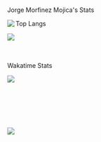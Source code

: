 </br>

Jorge Morfinez Mojica's Stats

<img align="left" src="https://github-readme-stats.vercel.app/api/?username=jorgeMorfinezM&show_icons=true&hide_border=true&&count_private=true&include_all_commits=true&theme=dracula" />

Top Langs

<img align="rigth" src="https://github-readme-stats.vercel.app/api/top-langs/?username=jorgeMorfinezM&layout=compact&theme=dracula" />

</br>
</br>
</br>

Wakatime Stats

<img align="center" src="https://github-readme-stats.vercel.app/api/wakatime?username=jorgeMorfinezM&layout=compact&theme=dracula" />

</br>
</br>
</br>
</br>
</br>
</br>
</br>

<img align="rigth" src="https://visitor-badge.glitch.me/badge?page_id=page.id" />
